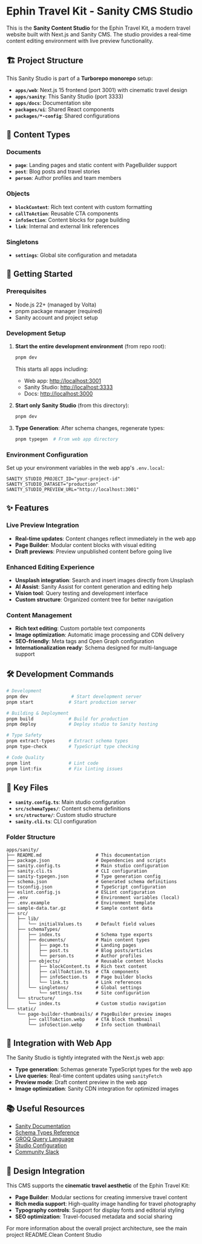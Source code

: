 # Ephin Travel Kit - Sanity CMS Studio

This is the **Sanity Content Studio** for the Ephin Travel Kit, a modern travel website built with Next.js and Sanity CMS. The studio provides a real-time content editing environment with live preview functionality.

## 🏗️ Project Structure

This Sanity Studio is part of a **Turborepo monorepo** setup:

- **`apps/web`**: Next.js 15 frontend (port 3001) with cinematic travel design
- **`apps/sanity`**: This Sanity Studio (port 3333)
- **`apps/docs`**: Documentation site
- **`packages/ui`**: Shared React components
- **`packages/*-config`**: Shared configurations

## 🎯 Content Types

### Documents

- **`page`**: Landing pages and static content with PageBuilder support
- **`post`**: Blog posts and travel stories
- **`person`**: Author profiles and team members

### Objects

- **`blockContent`**: Rich text content with custom formatting
- **`callToAction`**: Reusable CTA components
- **`infoSection`**: Content blocks for page building
- **`link`**: Internal and external link references

### Singletons

- **`settings`**: Global site configuration and metadata

## 🚀 Getting Started

### Prerequisites

- Node.js 22+ (managed by Volta)
- pnpm package manager (required)
- Sanity account and project setup

### Development Setup

1. **Start the entire development environment** (from repo root):

   ```bash
   pnpm dev
   ```

   This starts all apps including:
   - Web app: <http://localhost:3001>
   - Sanity Studio: <http://localhost:3333>
   - Docs: <http://localhost:3000>

2. **Start only Sanity Studio** (from this directory):

   ```bash
   pnpm dev
   ```

3. **Type Generation**: After schema changes, regenerate types:

   ```bash
   pnpm typegen  # From web app directory
   ```

### Environment Configuration

Set up your environment variables in the web app's `.env.local`:

```env
SANITY_STUDIO_PROJECT_ID="your-project-id"
SANITY_STUDIO_DATASET="production"
SANITY_STUDIO_PREVIEW_URL="http://localhost:3001"
```

## ✨ Features

### Live Preview Integration

- **Real-time updates**: Content changes reflect immediately in the web app
- **Page Builder**: Modular content blocks with visual editing
- **Draft previews**: Preview unpublished content before going live

### Enhanced Editing Experience

- **Unsplash integration**: Search and insert images directly from Unsplash
- **AI Assist**: Sanity Assist for content generation and editing help
- **Vision tool**: Query testing and development interface
- **Custom structure**: Organized content tree for better navigation

### Content Management

- **Rich text editing**: Custom portable text components
- **Image optimization**: Automatic image processing and CDN delivery
- **SEO-friendly**: Meta tags and Open Graph configuration
- **Internationalization ready**: Schema designed for multi-language support

## 🛠️ Development Commands

```bash
# Development
pnpm dev                # Start development server
pnpm start             # Start production server

# Building & Deployment
pnpm build             # Build for production
pnpm deploy            # Deploy studio to Sanity hosting

# Type Safety
pnpm extract-types     # Extract schema types
pnpm type-check        # TypeScript type checking

# Code Quality
pnpm lint              # Lint code
pnpm lint:fix          # Fix linting issues
```

## 📁 Key Files

- **`sanity.config.ts`**: Main studio configuration
- **`src/schemaTypes/`**: Content schema definitions
- **`src/structure/`**: Custom studio structure
- **`sanity.cli.ts`**: CLI configuration

### Folder Structure

```text
apps/sanity/
├── README.md                    # This documentation
├── package.json                 # Dependencies and scripts
├── sanity.config.ts             # Main studio configuration
├── sanity.cli.ts                # CLI configuration
├── sanity-typegen.json          # Type generation config
├── schema.json                  # Generated schema definitions
├── tsconfig.json                # TypeScript configuration
├── eslint.config.js             # ESLint configuration
├── .env                         # Environment variables (local)
├── .env.example                 # Environment template
├── sample-data.tar.gz           # Sample content data
├── src/
│   ├── lib/
│   │   └── initialValues.ts     # Default field values
│   ├── schemaTypes/
│   │   ├── index.ts             # Schema type exports
│   │   ├── documents/           # Main content types
│   │   │   ├── page.ts          # Landing pages
│   │   │   ├── post.ts          # Blog posts/articles
│   │   │   └── person.ts        # Author profiles
│   │   ├── objects/             # Reusable content blocks
│   │   │   ├── blockContent.ts  # Rich text content
│   │   │   ├── callToAction.ts  # CTA components
│   │   │   ├── infoSection.ts   # Page builder blocks
│   │   │   └── link.ts          # Link references
│   │   └── singletons/          # Global settings
│   │       └── settings.tsx     # Site configuration
│   └── structure/
│       └── index.ts             # Custom studio navigation
└── static/
    └── page-builder-thumbnails/ # PageBuilder preview images
        ├── callToAction.webp    # CTA block thumbnail
        └── infoSection.webp     # Info section thumbnail
```

## 🔗 Integration with Web App

The Sanity Studio is tightly integrated with the Next.js web app:

- **Type generation**: Schemas generate TypeScript types for the web app
- **Live queries**: Real-time content updates using `sanityFetch`
- **Preview mode**: Draft content preview in the web app
- **Image optimization**: Sanity CDN integration for optimized images

## 📚 Useful Resources

- [Sanity Documentation](https://www.sanity.io/docs)
- [Schema Types Reference](https://www.sanity.io/docs/schema-types)
- [GROQ Query Language](https://www.sanity.io/docs/groq)
- [Studio Configuration](https://www.sanity.io/docs/configuration)
- [Community Slack](https://slack.sanity.io/)

## 🎨 Design Integration

This CMS supports the **cinematic travel aesthetic** of the Ephin Travel Kit:

- **Page Builder**: Modular sections for creating immersive travel content
- **Rich media support**: High-quality image handling for travel photography
- **Typography controls**: Support for display fonts and editorial styling
- **SEO optimization**: Travel-focused metadata and social sharing

For more information about the overall project architecture, see the main project README.Clean Content Studio
